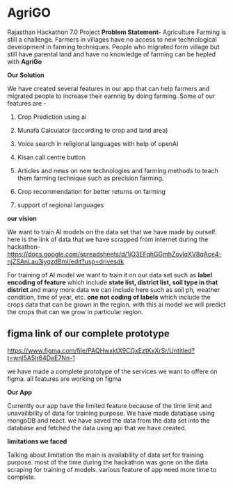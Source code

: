 # AgriGO
Rajasthan Hackathon 7.0 Project
**Problem Statement-**
Agriculture Farming is still a challenge. Farmers in villages have no access to new technological development in farming techniques. People who migrated form village but still have parental land and have no knowledge of farming can be hepled with **AgriGo**

**Our Solution**

We have created several features in our app that can help farmers and migrated people to increase their earnnig by doing farming.
Some of our features are - 

1. Crop Prediction using ai

2. Munafa Calculator (according to crop and land area)

3. Voice search in religional languages with help of openAI

4. Kisan call centre button

5. Articles and news on new technologies and farming methods to teach them farming technique such as precision farming.

6. Crop recommendation for better returns on farming

7. support of regional languages

**our vision**

We want to train AI models on the data set that we have made by ourself.
here is the link of data that we have scrapped from internet during the hackathon- 
https://docs.google.com/spreadsheets/d/1jO3EFqhGGmhZovlqXV8qAce4-njZSAnLau3iyqzdBmI/edit?usp=drivesdk

For training of AI model we want to train it on our data set such as **label encoding of feature** which include **state list, district list, soil type in that district** and many more data we can include here such as soil ph, weather condition, time of year, etc.
**one not coding of labels** which include the crops data that can be grown in the region.
with this ai model we will predict the crops that can we grow in particular region.


**figma link of our complete prototype**
-
https://www.figma.com/file/PAQHwxktX9CGxEztKxXrSr/Untitled?t=wnl5A5Ir64DeE7Nn-1

we have made a complete prototype of the services we want to offere on figma. all features are working on figma

**Our App**

Currently our app have the limited feature because of the time limit and unavailibility of data for training purpose. We have made database using mongoDB and react. we have saved the data from the data set into the database and fetched the data using api that we have created. 

**limitations we faced**

Talking about limitation the main is availability of data set for training purpose. most of the time during the hackathon was gone on the data scraping for training of models. various feature of app need more time to complete.

